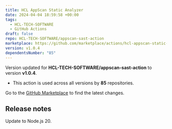 ```yaml
---
title: HCL AppScan Static Analyzer
date: 2024-04-04 18:59:58 +00:00
tags:
  - HCL-TECH-SOFTWARE
  - GitHub Actions
draft: false
repo: HCL-TECH-SOFTWARE/appscan-sast-action
marketplace: https://github.com/marketplace/actions/hcl-appscan-static-analyzer
version: v1.0.4
dependentsNumber: "85"
---
```



Version updated for **HCL-TECH-SOFTWARE/appscan-sast-action** to version **v1.0.4**.
- This action is used across all versions by **85** repositories.

Go to the [GitHub Marketplace](https://github.com/marketplace/actions/hcl-appscan-static-analyzer) to find the latest changes.

## Release notes

Update to Node.js 20.

